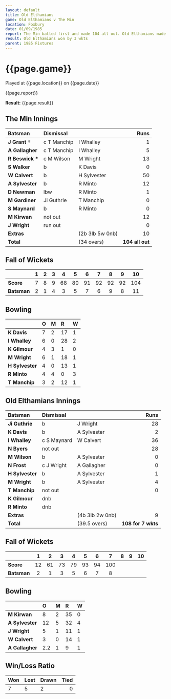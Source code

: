 ```yaml
---
layout: default
title: Old Elthamians
game: Old Elthamians v The Min
location: Foxbury
date: 01/09/1985
report: The Min batted first and made 104 all out. Old Elthamians made with 108 for 7 wkts in reply.
result: Old Elthamians won by 3 wkts
parent: 1985 Fixtures
---
```


# {{page.game}}

Played at {{page.location}} on {{page.date}}

{{page.report}}

**Result:** {{page.result}}

## The Min Innings

| Batsman | Dismissal |  | Runs |
|:---|:---|---|---:|
| **J Grant &#8224;** | c T Manchip | I Whalley | 1 | 
| **A Gallagher** | c T Manchip | I Whalley | 5 | 
| **R Beswick &#42;** | c M Wilson | M Wright | 13 | 
| **S Walker** | b | K Davis | 0 | 
| **W Calvert** | b  | H Sylvester | 50 | 
| **A Sylvester** | b | R Minto | 12 | 
| **D Newman** | lbw | R Minto | 1 | 
| **M Gardiner** | Ji Guthrie | T Manchip | 0 | 
| **S Maynard** | b | R Minto | 0 | 
| **M Kirwan** | not out |  | 12 | 
| **J Wright** | run out |  | 0 | 
| **Extras** | | (2b 3lb 5w 0nb) | 10 | 
| **Total** | | (34 overs) | **104 all out** | 

## Fall of Wickets

| | 1 | 2 | 3 | 4 | 5 | 6 | 7 | 8 | 9 | 10 |
|---|:---:|:---:|:---:|:---:|:---:|:---:|:---:|:---:|:---:|:---:|
| **Score** | 7 | 8 | 9 | 68 | 80 | 91 | 92 | 92 | 92 | 104 | 
| **Batsman** | 2 | 1 | 4 | 3 | 5 | 7 | 6 | 9 | 8 | 11 | 

## Bowling

| | O | M | R | W |
|---|:---|:---|:---|:---|
| **K Davis** | 7 | 2 | 17 | 1 | 
| **I Whalley** | 6 | 0 | 28 | 2 | 
| **K Gilmour** | 4 | 3 | 1 | 0 | 
| **M Wright** | 6 | 1 | 18 | 1 | 
| **H Sylvester** | 4 | 0 | 13 | 1 |
| **R Minto** | 4 | 4 | 0 | 3 |
| **T Manchip** | 3 | 2 | 12 | 1 |

 ## Old Elthamians Innings

| Batsman | Dismissal |  | Runs |
|:---|:---|---|---:|
| **Ji Guthrie** | b | J Wright | 28 | 
| **K Davis** | b | A Sylvester | 2 | 
| **I Whalley** | c S Maynard | W Calvert | 36 | 
| **N Byers** | not out |  | 28 | 
| **M Wilson** | b | A Sylvester | 0 | 
| **N Frost** | c J Wright | A Gallagher | 0 | 
| **H Sylvester** | b | A Sylvester | 1 | 
| **M Wright** | b | A Sylvester | 4 | 
| **T Manchip** | not out |  | 0 | 
| **K Gilmour** | dnb |  |  | 
| **R Minto** | dnb |  |  | 
| **Extras** | | (4b 3lb 2w 0nb) | 9 | 
| **Total** | | (39.5 overs) | **108 for 7 wkts** | 

## Fall of Wickets

| | 1 | 2 | 3 | 4 | 5 | 6 | 7 | 8 | 9 | 10 |
|---|:---:|:---:|:---:|:---:|:---:|:---:|:---:|:---:|:---:|:---:|
| **Score** | 12 | 61 | 73 | 79 | 93 | 94 | 100 |  |  |  |
| **Batsman** | 2 | 1 | 3 | 5 | 6 | 7 | 8 |  |  |  |

## Bowling

| | O | M | R | W |
|---|:---|:---|:---|:---|
| **M Kirwan** | 8 | 2 | 35 | 0 | 
| **A Sylvester** | 12 | 5 | 32 | 4 | 
| **J Wright** | 5 | 1 | 11 | 1 | 
| **W Calvert** | 3 | 0 | 14 | 1 | 
| **A Gallagher** | 2.2 | 1 | 9 | 1 | 

## Win/Loss Ratio

| Won | Lost | Drawn | Tied |
|:---|:---|:---|---:|
| 7 | 5 | 2 | 0 |